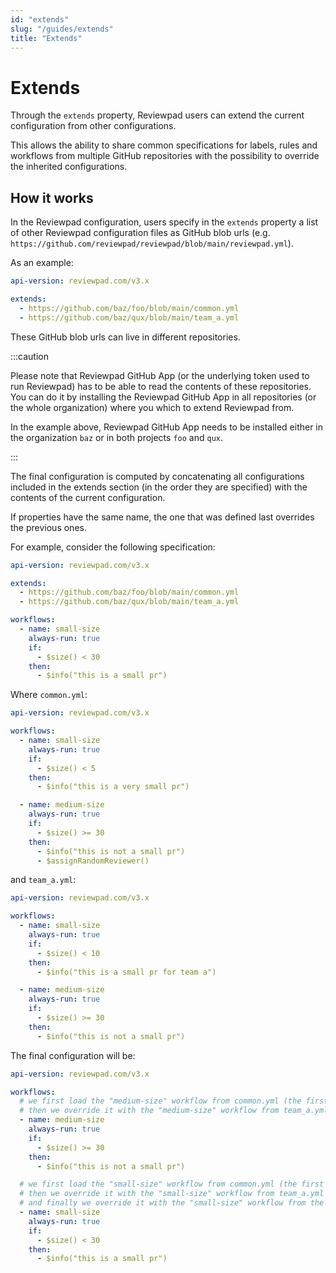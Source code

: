 ```yaml
---
id: "extends"
slug: "/guides/extends"
title: "Extends"
---
```


# Extends

Through the `extends` property, Reviewpad users can extend the current configuration from other configurations.

This allows the ability to share common specifications for labels, rules and workflows from multiple GitHub repositories
with the possibility to override the inherited configurations.


## How it works

In the Reviewpad configuration, users specify in the `extends` property
a list of other Reviewpad configuration files as GitHub blob urls (e.g. `https://github.com/reviewpad/reviewpad/blob/main/reviewpad.yml`).

As an example:
```yml
api-version: reviewpad.com/v3.x

extends:
  - https://github.com/baz/foo/blob/main/common.yml
  - https://github.com/baz/qux/blob/main/team_a.yml
```

These GitHub blob urls can live in different repositories.

:::caution

Please note that Reviewpad GitHub App (or the underlying token used to run Reviewpad) has to be able to read the contents of these repositories.
You can do it by installing the Reviewpad GitHub App in all repositories (or the whole organization) where you which to extend Reviewpad from.

In the example above, Reviewpad GitHub App needs to be installed either in the organization `baz` or in both projects `foo` and `qux`.

:::

The final configuration is computed by concatenating all configurations included in the extends section
(in the order they are specified) with the contents of the current configuration.

If properties have the same name, the one that was defined last overrides the previous ones.

For example, consider the following specification:

```yml
api-version: reviewpad.com/v3.x

extends:
  - https://github.com/baz/foo/blob/main/common.yml
  - https://github.com/baz/qux/blob/main/team_a.yml

workflows:
  - name: small-size
    always-run: true
    if:
      - $size() < 30
    then:
      - $info("this is a small pr")
```

Where `common.yml`:
```yml
api-version: reviewpad.com/v3.x

workflows:
  - name: small-size
    always-run: true
    if:
      - $size() < 5
    then:
      - $info("this is a very small pr")

  - name: medium-size
    always-run: true
    if:
      - $size() >= 30
    then:
      - $info("this is not a small pr")
      - $assignRandomReviewer()
```

and `team_a.yml`:
```yml
api-version: reviewpad.com/v3.x

workflows:
  - name: small-size
    always-run: true
    if:
      - $size() < 10
    then:
      - $info("this is a small pr for team a")

  - name: medium-size
    always-run: true
    if:
      - $size() >= 30
    then:
      - $info("this is not a small pr")
```

The final configuration will be:

```yml
api-version: reviewpad.com/v3.x

workflows:
  # we first load the "medium-size" workflow from common.yml (the first configuration in the extends section)
  # then we override it with the "medium-size" workflow from team_a.yml (the second configuration in the extends section)
  - name: medium-size
    always-run: true
    if:
      - $size() >= 30
    then:
      - $info("this is not a small pr")

  # we first load the "small-size" workflow from common.yml (the first configuration in the extends section)
  # then we override it with the "small-size" workflow from team_a.yml (the second configuration in the extends section)
  # and finally we override it with the "small-size" workflow from the current configuration
  - name: small-size
    always-run: true
    if:
      - $size() < 30
    then:
      - $info("this is a small pr")
```

